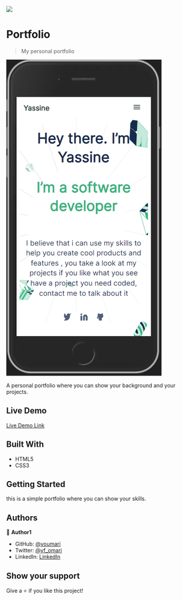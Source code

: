 ![](https://img.shields.io/badge/Microverse-blueviolet)

# Portfolio

> My personal portfolio 

![screenshot](./images/Screenshot.png)


A personal portfolio where you can show your background 
    and your projects.
    
## Live Demo

[Live Demo Link](https://youmari.github.io/portfolio/)

## Built With

- HTML5
- CSS3

## Getting Started

this is a simple portfolio where you can show your skills.


## Authors

👤 **Author1**

- GitHub: [@youmari](https://github.com/youmari)
- Twitter: [@yf_omari](https://twitter.com/yf_omari)
- LinkedIn: [LinkedIn](https://www.linkedin.com/in/youmari/)

## Show your support

Give a ⭐️ if you like this project!
